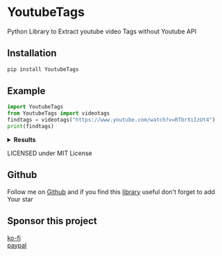 # YoutubeTags
Python Library to Extract youtube video Tags without Youtube API

 
## Installation

```python
pip install YoutubeTags

```
## Example
```python
import YoutubeTags
from YoutubeTags import videotags
findtags = videotags("https://www.youtube.com/watch?v=RTbrXiIzUt4")
print(findtags)
```

<details>
  <summary><b>Results</b></summary>
<br/>

```
Right To Repair, right to repair, MKBHD, right to repair movement, Apple, Apple vs, 
repairing iPhone, iPhone 12, Tesla right to repair, Apple right to repair

```

</details>


LICENSED under MIT License

## Github

Follow me on [Github](https://www.github.com/bughunter0) and if you find this [library](https://github.com/bughunter0/YoutubeTags) useful don't forget to add Your star

## Sponsor this project
[ko-fi](https://ko-fi.com/nuhmanpk)<br>
[paypal](https://www.paypal.me/nuhmanpk)
